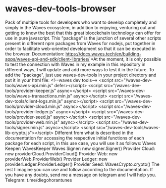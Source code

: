 # waves-dev-tools-browser
Pack of multiple tools for developers who want to develop completely and simply in the Waves ecosystem, in addition to enjoying, venturing out and getting to know the best that this great blocckchain technology can offer for use in pure javascript.  This "package" is the junction of several other scripts present in different npm packages from Waves for nodejs, put together in order to facilitate web-oriented development so that it can be executed in the browser.  Documentation: https://docs.waves.tech/en/building-apps/waves-api-and-sdk/client-libraries/    *At the moment, it is only possible to test the connection with Waves in my example in this repository in different ways, I will update and add more ways to test it in the future.  To add the "package", just use waves-dev-tools in your project directory and put it in your html file:      &lt;!--waves dev tools-->     &lt;script src="/waves-dev-tools/waves-api.min.js" defer>&lt;/script>     &lt;script src="/waves-dev-tools/provider-keeper.js" async>&lt;/script>     &lt;script src="/waves-dev-tools/waves-transactions.min.js" async>&lt;/script>     &lt;script src="/waves-dev-tools/client-logs.min.js" async>&lt;/script>     &lt;script src="/waves-dev-tools/provider-cloud.min.js" async>&lt;/script>     &lt;script src="/waves-dev-tools/provider-ledger.js" async>&lt;/script>     &lt;script src="/waves-dev-tools/provider-seed.js" async>&lt;/script>     &lt;script src="/waves-dev-tools/provider-web.min.js" async>&lt;/script>     &lt;script src="/waves-dev-tools/signer.min.js" async>&lt;/script>     &lt;script src="/waves-dev-tools/waves-lib-crypto.js">&lt;/script>  Different from what is described in the documentation for accessing the respective initial functions of each package for each script, in this use case, you will use it as follows:  Waves Keeper: WavesKeeper Waves Signer: new signer.Signer() Provider Cloud: new providerCloud.ProviderCloud() Provider Web: new providerWeb.ProviderWeb() Provider Ledger: new providerLedger.ProviderLedger() Provider Seed: WavesCrypto.crypto()  The rest I imagine you can use and follow according to the documentation.  If you have any doubts, send me a message on telegram and I will help you.  Telegram: t.me/diegohorantunes
